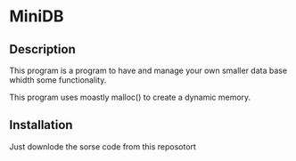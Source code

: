 # MiniDB

## Description

This program is a program to have and manage your own smaller data base whidth some functionality.

This program uses moastly malloc() to create a dynamic memory.


## Installation

Just downlode the sorse code from this reposotort 